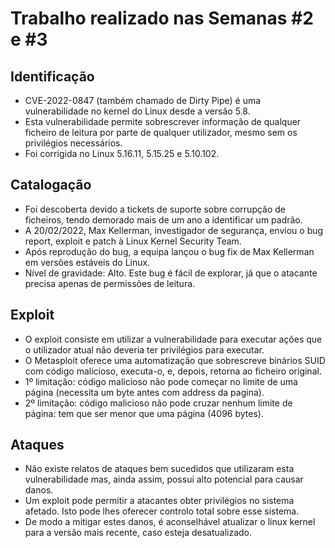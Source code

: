 
# Trabalho realizado nas Semanas #2 e #3

## Identificação

- CVE-2022-0847 (também chamado de Dirty Pipe) é uma vulnerabilidade no kernel do Linux desde a versão 5.8.
- Esta vulnerabilidade permite sobrescrever informação de qualquer ficheiro de leitura por parte de qualquer utilizador, mesmo sem os privilégios necessários.
- Foi corrigida no Linux 5.16.11, 5.15.25 e 5.10.102.

## Catalogação
- Foi descoberta devido a tickets de suporte sobre corrupção de ficheiros, tendo demorado mais de um ano a identificar um padrão.
- A 20/02/2022, Max Kellerman, investigador de segurança, enviou o bug report, exploit e patch à Linux Kernel Security Team.
- Após reprodução do bug, a equipa lançou o bug fix de Max Kellerman em versões estáveis do Linux.
- Nível de gravidade: Alto. Este bug é fácil de explorar, já que o atacante precisa apenas de permissões de leitura.

## Exploit

- O exploit consiste em utilizar a vulnerabilidade para executar ações que o utilizador atual não deveria ter privilégios para executar.
- O Metasploit oferece uma automatização que sobrescreve binários SUID com código malicioso, executa-o, e, depois, retorna ao ficheiro original.
- 1º limitação: código malicioso não pode começar no limite de uma página (necessita um byte antes com address da pagina).
- 2º limitação: código malicioso não pode cruzar nenhum limite de página: tem que ser menor que uma página (4096 bytes).

## Ataques

- Não existe relatos de ataques bem sucedidos que utilizaram esta vulnerabilidade mas, ainda assim, possui alto potencial para causar danos.
- Um exploit pode permitir a atacantes obter privilégios no sistema afetado. Isto pode lhes oferecer controlo total sobre esse sistema.
- De modo a mitigar estes danos, é aconselhável atualizar o linux kernel para a versão mais recente, caso esteja desatualizado.
